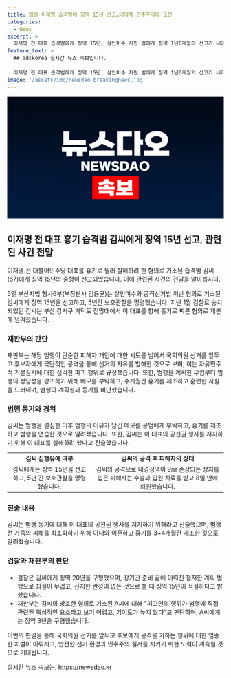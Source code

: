 ```yaml
---
title: 법원 이재명 습격범에 징역 15년 선고…대의제 민주주의에 도전
categories:
  - News
excerpt: >
  이재명 전 대표 습격범에게 징역 15년, 살인미수 지원 범에게 징역 1년6개월의 선고가 내려졌다. 법원은 이번 사건이 단순히 개인 피해자에 대한 공격을 넘어 국회의원 선거를 방해하고 민주주의에 도전하는 행위로 평가했다. 공격을 계획하고 준비한 과정에 대해도 비난을 했으며, 피고인의 진정한 반성을 의심했다. 또한 공격 동기와 계획성 등을 고려하여 중형을 선택했다. 
feature_text: >
  ## adskorea 실시간 뉴스 속보입니다.

  이재명 전 대표 습격범에게 징역 15년, 살인미수 지원 범에게 징역 1년6개월의 선고가 내려졌다. 법원은 이번 사건이 단순히 개인 피해자에 대한 공격을 넘어 국회의원 선거를 방해하고 민주주의에 도전하는 행위로 평가했다. 공격을 계획하고 준비한 과정에 대해도 비난을 했으며, 피고인의 진정한 반성을 의심했다. 또한 공격 동기와 계획성 등을 고려하여 중형을 선택했다. 
image: '/assets/img/newsdao_breakingnews.jpg'
---
```


<p><img src="/assets/img/newsdao_breakingnews.jpg" alt="adskorea 속보" /></p>

<h2 data-ke-size="size26">이재명 전 대표 흉기 습격범 김씨에게 징역 15년 선고, 관련된 사건 전말</h2>

<p>이재명 전 더불어민주당 대표를 흉기로 찔러 살해하려 한 혐의로 기소된 습격범 김씨(67)에게 징역 15년의 중형이 선고되었습니다. 이에 관련된 사건의 전말을 알아봅시다.</p>

<p data-ke-size="size16">5일 부산지법 형사6부(부장판사 김용균)는 살인미수와 공직선거법 위반 혐의로 기소된 김씨에게 징역 15년을 선고하고, 5년간 보호관찰을 명령했습니다. 지난 1월 검찰로 송치되었던 김씨는 부산 강서구 가덕도 전망대에서 이 대표를 향해 흉기로 찌른 혐의로 재판에 넘겨졌습니다.</p>

<h3 data-ke-size="size24">재판부의 판단</h3>

<p data-ke-size="size16">재판부는 해당 범행이 단순한 피해자 개인에 대한 시도를 넘어서 국회의원 선거를 앞두고 후보자에게 극단적인 공격을 통해 선거의 자유를 방해한 것으로 보며, 이는 자유민주적 기본질서에 대한 심각한 파괴 행위로 규정했습니다. 또한, 범행을 계획한 무렵부터 범행의 정당성을 강조하기 위해 메모를 부탁하고, 수개월간 흉기를 제조하고 훈련한 사실을 드러내며, 범행의 계획성과 동기를 비난했습니다.</p>

<h3 data-ke-size="size24">범행 동기와 경위</h3>

<p data-ke-size="size16">김씨는 범행을 결심한 이후 범행의 이유가 담긴 메모를 공범에게 부탁하고, 흉기를 제조하고 범행을 연습한 것으로 알려졌습니다. 또한, 김씨는 이 대표의 공천권 행사를 저지하기 위해 이 대표를 살해하려 했다고 진술했습니다.</p>

<table>
  <tr>
    <td style="text-align: center; height: 17px;"><b>김씨 집행유예 여부</b></td>
    <td style="text-align: center; height: 17px;"><b>김씨의 공격 후 피해자의 상태</b></td>
  </tr>
  <tr>
    <td style="text-align: center; height: 17px;">김씨에게는 징역 15년을 선고하고, 5년 간 보호관찰을 명령했습니다.</td>
    <td style="text-align: center; height: 17px;">김씨의 공격으로 내경정맥이 9㎜ 손상되는 상처를 입은 피해자는 수술과 입원 치료를 받고 8일 만에 퇴원했습니다.</td>
  </tr>
</table>

<h3 data-ke-size="size24">진술 내용</h3>

<p data-ke-size="size16">김씨는 범행 동기에 대해 이 대표의 공천권 행사를 저지하기 위해라고 진술했으며, 범행 전 가족의 피해를 최소화하기 위해 아내와 이혼하고 흉기를 3~4개월간 개조한 것으로 알려졌습니다.</p>

<h3 data-ke-size="size24">검찰과 재판부의 판단</h3>

<ul>
  <li>검찰은 김씨에게 징역 20년을 구형했으며, 장기간 준비 끝에 이뤄진 철저한 계획 범행으로 죄질이 무겁고, 진지한 반성이 없는 것으로 볼 때 징역 15년이 적절하다고 밝혔습니다.</li>
  <li>재판부는 김씨의 방조한 혐의로 기소된 A씨에 대해 "피고인의 행위가 범행에 직접 관련된 핵심적인 요소라고 보기 어렵고, 기여도가 높지 않다"고 판단하며, A씨에게는 징역 3년을 구형했습니다.</li>
</ul>

<p data-ke-size="size16">이번의 판결을 통해 국회의원 선거를 앞두고 후보에게 공격을 가하는 행위에 대한 엄중한 처벌이 이뤄지고, 안전한 선거 환경과 민주주의 질서를 지키기 위한 노력이 계속될 것으로 기대됩니다.</p>
실시간 뉴스 속보는, <a href="https://newsdao.kr" rel="dofollow">https://newsdao.kr</a>


